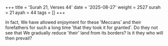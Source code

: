 +++
title = 'Surah 21, Verses 44'
date = '2025-08-27'
weight = 2527
surah = 21
ayah = 44
tags = []
+++

In fact, We have allowed enjoyment for these ˹Meccans˺ and their forefathers for such a long time ˹that they took it for granted˺. Do they not see that We gradually reduce ˹their˺ land from its borders? Is it they who will then prevail?